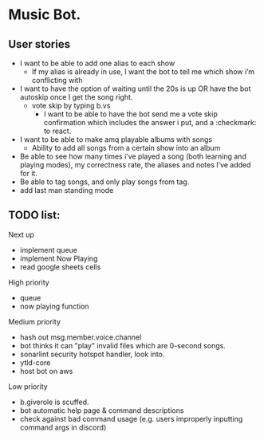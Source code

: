 # Music Bot. 

## User stories
- I want to be able to add one alias to each show
  - If my alias is already in use, I want the bot to tell me which show i’m conflicting with
- I want to have the option of waiting until the 20s is up OR have the bot autoskip once I get the song right. 
  - vote skip by typing b.vs
    - I want to be able to have the bot send me a vote skip confirmation which includes the answer i put, and a :checkmark: to react. 
- I want to be able to make amq playable albums with songs
  - Ability to add all songs from a certain show into an album
- Be able to see how many times i’ve played a song (both learning and playing modes), my correctness rate, the aliases and notes I’ve added for it. 
- Be able to tag songs, and only play songs from tag. 
- add last man standing mode 


## TODO list:
Next up <br>
- implement queue  
- implement Now Playing  
- read google sheets cells  

High priority <br>
- queue
- now playing function  

Medium priority <br>
- hash out msg.member.voice.channel
- bot thinks it can "play" invalid files which are 0-second songs.  
- sonarlint security hotspot handler, look into. 
- ytld-core
- host bot on aws  

Low priority <br>
- b.giverole is scuffed.  
- bot automatic help page & command descriptions  
- check against bad command usage (e.g. users improperly inputting command args in discord)  
